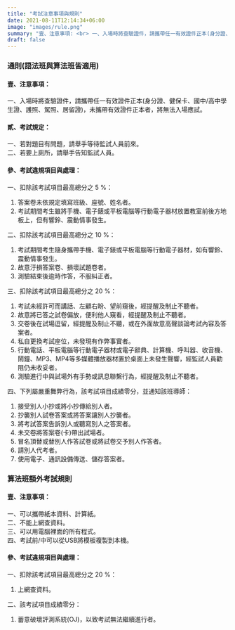 ```yaml
---
title: "考試注意事項與規則"
date: 2021-08-11T12:14:34+06:00
image: "images/rule.png"
summary: "壹、注意事項: <br> 一、入場時將查驗證件，請攜帶任一有效證件正本(身分證、健保卡、國中/高中學生證、護照、駕照、居留證)，未攜帶有效證件正本者 ..."
draft: false
---
```


### 通則(語法班與算法班皆適用)

#### 壹、注意事項：
   一、入場時將查驗證件，請攜帶任一有效證件正本(身分證、健保卡、國中/高中學生證、護照、駕照、居留證)，未攜帶有效證件正本者，將無法入場應試。  

#### 貳、考試規定：
   一、若對題目有問題，請舉手等待監試人員前來。  
   二、若要上廁所，請舉手告知監試人員。  

#### 參、考試違規項目與處理：  

   一、扣除該考試項目最高總分之 5 %：     
   1. 答案卷未依規定填寫班級、座號、姓名者。  
   2. 考試期間考生雖將手機、電子錶或平板電腦等行動電子器材放置教室前後方地板上，但有響鈴、震動情事發生。  

   二、扣除該考試項目最高總分之 10 %：  
   1. 考試期間考生隨身攜帶手機、電子錶或平板電腦等行動電子器材，如有響鈴、震動情事發生。  
   2. 故意汙損答案卷、損壞試題卷者。  
   3. 測驗結束後逾時作答，不服糾正者。  

   三、扣除該考試項目最高總分之 20 %：  
   1. 考試未經許可而講話、左顧右盼、望前窺後，經提醒及制止不聽者。  
   2. 故意將已答之試卷偏放，便利他人窺看，經提醒及制止不聽者。  
   3. 交卷後在試場逗留，經提醒及制止不聽，或在外面故意高聲談論考試內容及答案者。
   4. 私自更換考試座位，未發現有作弊事實者。  
   5. 行動電話、平板電腦等行動電子器材或電子辭典、計算機、呼叫器、收音機、鬧鐘、MP3、MP4等多媒體播放器材置於桌面上未發生聲響，經監試人員勸阻仍未收妥者。  
   6. 測驗進行中與試場外有手勢或訊息聯繫行為，經提醒及制止不聽者。  

   四、下列屬嚴重舞弊行為，該考試項目成績零分，並通知該班導師：  
   1. 接受別人小抄或將小抄傳給別人者。  
   2. 抄襲別人試卷答案或將答案讓別人抄襲者。  
   3. 將考試答案告訴別人或聽寫別人之答案者。  
   4. 未交卷將答案卷(卡)帶出試場者。  
   5. 冒名頂替或替別人作答試卷或將試卷交予別人作答者。  
   6. 請別人代考者。  
   7. 使用電子、通訊設備傳送、儲存答案者。  

### 算法班額外考試規則

#### 壹、注意事項：  
   一、可以攜帶紙本資料、計算紙。  
   二、不能上網查資料。  
   三、可以用電腦裡面的所有程式。  
   四、考試前/中可以從USB將模板複製到本機。  

#### 參、考試違規項目與處理：  

   一、扣除該考試項目最高總分之 20 %：  
   1. 上網查資料。  
   
   二、該考試項目成績零分：  
   1. 蓄意破壞評測系統(OJ)，以致考試無法繼續進行者。  


